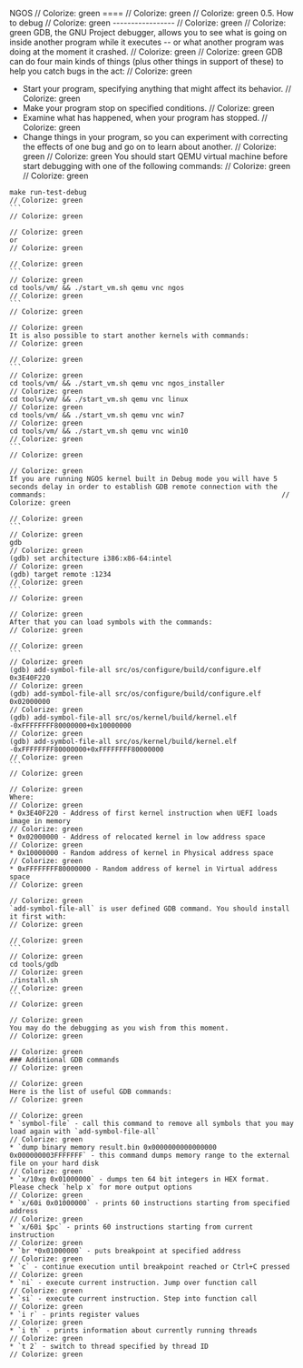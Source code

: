 NGOS                                                                                                                                                                                                     // Colorize: green
====                                                                                                                                                                                                     // Colorize: green
                                                                                                                                                                                                         // Colorize: green
0.5. How to debug                                                                                                                                                                                        // Colorize: green
-----------------                                                                                                                                                                                        // Colorize: green
                                                                                                                                                                                                         // Colorize: green
GDB, the GNU Project debugger, allows you to see what is going on inside another program while it executes -- or what another program was doing at the moment it crashed.                                // Colorize: green
                                                                                                                                                                                                         // Colorize: green
GDB can do four main kinds of things (plus other things in support of these) to help you catch bugs in the act:                                                                                          // Colorize: green
* Start your program, specifying anything that might affect its behavior.                                                                                                                                // Colorize: green
* Make your program stop on specified conditions.                                                                                                                                                        // Colorize: green
* Examine what has happened, when your program has stopped.                                                                                                                                              // Colorize: green
* Change things in your program, so you can experiment with correcting the effects of one bug and go on to learn about another.                                                                          // Colorize: green
                                                                                                                                                                                                         // Colorize: green
You should start QEMU virtual machine before start debugging with one of the following commands:                                                                                                         // Colorize: green
                                                                                                                                                                                                         // Colorize: green
```                                                                                                                                                                                                      // Colorize: green
make run-test-debug                                                                                                                                                                                      // Colorize: green
```                                                                                                                                                                                                      // Colorize: green
                                                                                                                                                                                                         // Colorize: green
or                                                                                                                                                                                                       // Colorize: green
                                                                                                                                                                                                         // Colorize: green
```                                                                                                                                                                                                      // Colorize: green
cd tools/vm/ && ./start_vm.sh qemu vnc ngos                                                                                                                                                              // Colorize: green
```                                                                                                                                                                                                      // Colorize: green
                                                                                                                                                                                                         // Colorize: green
It is also possible to start another kernels with commands:                                                                                                                                              // Colorize: green
                                                                                                                                                                                                         // Colorize: green
```                                                                                                                                                                                                      // Colorize: green
cd tools/vm/ && ./start_vm.sh qemu vnc ngos_installer                                                                                                                                                    // Colorize: green
cd tools/vm/ && ./start_vm.sh qemu vnc linux                                                                                                                                                             // Colorize: green
cd tools/vm/ && ./start_vm.sh qemu vnc win7                                                                                                                                                              // Colorize: green
cd tools/vm/ && ./start_vm.sh qemu vnc win10                                                                                                                                                             // Colorize: green
```                                                                                                                                                                                                      // Colorize: green
                                                                                                                                                                                                         // Colorize: green
If you are running NGOS kernel built in Debug mode you will have 5 seconds delay in order to establish GDB remote connection with the commands:                                                          // Colorize: green
                                                                                                                                                                                                         // Colorize: green
```                                                                                                                                                                                                      // Colorize: green
gdb                                                                                                                                                                                                      // Colorize: green
(gdb) set architecture i386:x86-64:intel                                                                                                                                                                 // Colorize: green
(gdb) target remote :1234                                                                                                                                                                                // Colorize: green
```                                                                                                                                                                                                      // Colorize: green
                                                                                                                                                                                                         // Colorize: green
After that you can load symbols with the commands:                                                                                                                                                       // Colorize: green
                                                                                                                                                                                                         // Colorize: green
```                                                                                                                                                                                                      // Colorize: green
(gdb) add-symbol-file-all src/os/configure/build/configure.elf 0x3E40F220                                                                                                                                // Colorize: green
(gdb) add-symbol-file-all src/os/configure/build/configure.elf 0x02000000                                                                                                                                // Colorize: green
(gdb) add-symbol-file-all src/os/kernel/build/kernel.elf -0xFFFFFFFF80000000+0x10000000                                                                                                                  // Colorize: green
(gdb) add-symbol-file-all src/os/kernel/build/kernel.elf -0xFFFFFFFF80000000+0xFFFFFFFF80000000                                                                                                          // Colorize: green
```                                                                                                                                                                                                      // Colorize: green
                                                                                                                                                                                                         // Colorize: green
Where:                                                                                                                                                                                                   // Colorize: green
* 0x3E40F220 - Address of first kernel instruction when UEFI loads image in memory                                                                                                                       // Colorize: green
* 0x02000000 - Address of relocated kernel in low address space                                                                                                                                          // Colorize: green
* 0x10000000 - Random address of kernel in Physical address space                                                                                                                                        // Colorize: green
* 0xFFFFFFFF80000000 - Random address of kernel in Virtual address space                                                                                                                                 // Colorize: green
                                                                                                                                                                                                         // Colorize: green
`add-symbol-file-all` is user defined GDB command. You should install it first with:                                                                                                                     // Colorize: green
                                                                                                                                                                                                         // Colorize: green
```                                                                                                                                                                                                      // Colorize: green
cd tools/gdb                                                                                                                                                                                             // Colorize: green
./install.sh                                                                                                                                                                                             // Colorize: green
```                                                                                                                                                                                                      // Colorize: green
                                                                                                                                                                                                         // Colorize: green
You may do the debugging as you wish from this moment.                                                                                                                                                   // Colorize: green
                                                                                                                                                                                                         // Colorize: green
### Additional GDB commands                                                                                                                                                                              // Colorize: green
                                                                                                                                                                                                         // Colorize: green
Here is the list of useful GDB commands:                                                                                                                                                                 // Colorize: green
                                                                                                                                                                                                         // Colorize: green
* `symbol-file` - call this command to remove all symbols that you may load again with `add-symbol-file-all`                                                                                             // Colorize: green
* `dump binary memory result.bin 0x0000000000000000 0x000000003FFFFFFF` - this command dumps memory range to the external file on your hard disk                                                         // Colorize: green
* `x/10xg 0x01000000` - dumps ten 64 bit integers in HEX format. Please check `help x` for more output options                                                                                           // Colorize: green
* `x/60i 0x01000000` - prints 60 instructions starting from specified address                                                                                                                            // Colorize: green
* `x/60i $pc` - prints 60 instructions starting from current instruction                                                                                                                                 // Colorize: green
* `br *0x01000000` - puts breakpoint at specified address                                                                                                                                                // Colorize: green
* `c` - continue execution until breakpoint reached or Ctrl+C pressed                                                                                                                                    // Colorize: green
* `ni` - execute current instruction. Jump over function call                                                                                                                                            // Colorize: green
* `si` - execute current instruction. Step into function call                                                                                                                                            // Colorize: green
* `i r` - prints register values                                                                                                                                                                         // Colorize: green
* `i th` - prints information about currently running threads                                                                                                                                            // Colorize: green
* `t 2` - switch to thread specified by thread ID                                                                                                                                                        // Colorize: green
